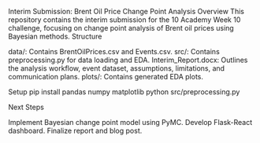 Interim Submission: Brent Oil Price Change Point Analysis
Overview
This repository contains the interim submission for the 10 Academy Week 10 challenge, focusing on change point analysis of Brent oil prices using Bayesian methods.
Structure

data/: Contains BrentOilPrices.csv and Events.csv.
src/: Contains preprocessing.py for data loading and EDA.
Interim_Report.docx: Outlines the analysis workflow, event dataset, assumptions, limitations, and communication plans.
plots/: Contains generated EDA plots.

Setup
pip install pandas numpy matplotlib
python src/preprocessing.py

Next Steps

Implement Bayesian change point model using PyMC.
Develop Flask-React dashboard.
Finalize report and blog post.
